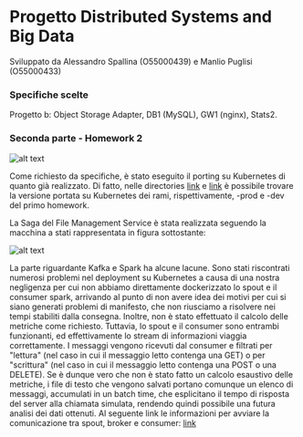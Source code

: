 # Progetto Distributed Systems and Big Data
Sviluppato da Alessandro Spallina (O55000439) e Manlio Puglisi (O55000433)

### Specifiche scelte
Progetto b: Object Storage Adapter, DB1 (MySQL), GW1 (nginx), Stats2.

### Seconda parte - Homework 2

![alt text](https://raw.githubusercontent.com/PManlio/ObjectStorageAdapter/master/readmeimg/osa-homework2.png?token=AHHOYZ3Z5XZFK5DFURYZUCC6HSIGA)

Come richiesto da specifiche, è stato eseguito il porting su Kubernetes di quanto già realizzato. Di fatto, nelle directories [link](https://github.com/PManlio/ObjectStorageAdapter/tree/pt2/sources/0_deploy/k8s/production-nginx) e [link](https://github.com/PManlio/ObjectStorageAdapter/tree/pt2/sources/0_deploy/k8s/development-nginx) è possibile trovare la versione portata su Kubernetes dei rami, rispettivamente, -prod e -dev del primo homework.

La Saga del File Management Service è stata realizzata seguendo la macchina a stati rappresentata in figura sottostante:

![alt text](https://raw.githubusercontent.com/PManlio/ObjectStorageAdapter/master/readmeimg/osa-homework2-saga.png?token=AHHOYZ6H7ICHD7UFYOTNSY26HSI6M)

La parte riguardante Kafka e Spark ha alcune lacune.
Sono stati riscontrati numerosi problemi nel deployment su Kubernetes a causa di una nostra negligenza per cui non abbiamo direttamente dockerizzato lo spout e il consumer spark, arrivando al punto di non avere idea dei motivi per cui si siano generati problemi di manifesto, che non riusciamo a risolvere nei tempi stabiliti dalla consegna.
Inoltre, non è stato effettuato il calcolo delle metriche come richiesto.
Tuttavia, lo spout e il consumer sono entrambi funzionanti, ed effettivamente lo stream di informazioni viaggia correttamente.
I messaggi vengono ricevuti dal consumer e filtrati per "lettura" (nel caso in cui il messaggio letto contenga una GET) o per "scrittura" (nel caso in cui il messaggio letto contenga una POST o una DELETE).
Se è dunque vero che non è stato fatto un calcolo esaustivo delle metriche, i file di testo che vengono salvati portano comunque un elenco di messaggi, accumulati in un batch time, che esplicitano il tempo di risposta del server alla chiamata simulata, rendendo quindi possibile una futura analisi dei dati ottenuti.
Al seguente link le informazioni per avviare la comunicazione tra spout, broker e consumer: [link](https://github.com/PManlio/ObjectStorageAdapter/tree/pt2/sources/kafka-spark)
